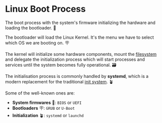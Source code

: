 # Linux Boot Process

<div class="row row-cols-md-2"><div>

The boot process with the system's firmware initializing the hardware and loading the bootloader. 🧳

The bootloader will load the Linux Kernel. It's the menu we have to select which OS we are booting on. 🪧

The kernel will initialize some hardware components, mount the [filesystem](../files/index.md) and delegate the initialization process which will start processes and services until the system becomes fully operational. 🗃️

The initialisation process is commonly handled by **systemd**, which is a modern replacement for the traditional [init system](https://en.wikipedia.org/wiki/Init). 🪴
</div><div>

Some of the well-known ones are:

* **System firmwares** 🧳: `BIOS` or `UEFI`
* **Bootloaders** 🪧: `GRUB` or `U-Boot`
* **Initialization** 🪴: `systemd` or `launchd`
</div></div>
